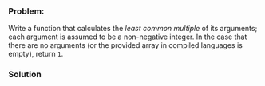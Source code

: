 ### Problem:
<p>Write a function that calculates the <em>least common multiple</em> of its arguments; each argument is assumed to be a non-negative integer.  In the case that there are no arguments (or the provided array in compiled languages is empty), return <code>1</code>.</p>

### Solution